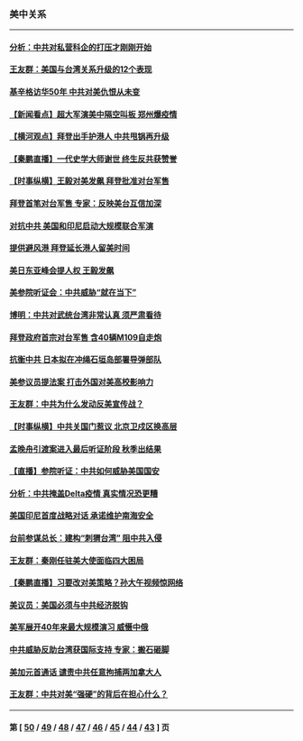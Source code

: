 ### 美中关系
---
#### [分析：中共对私营科企的打压才刚刚开始](../../pages/nf1412576/n13142580.md) 
#### [王友群：美国与台湾关系升级的12个表现](../../pages/nf1412576/n13142233.md) 
#### [基辛格访华50年 中共对美仇恨从未变](../../pages/nf1412576/n13141769.md) 
#### [【新闻看点】超大军演美中隔空叫板 郑州爆疫情](../../pages/nf1412576/n13142012.md) 
#### [【横河观点】拜登出手护港人 中共甩锅再升级](../../pages/nf1412576/n13142097.md) 
#### [【秦鹏直播】一代史学大师谢世 终生反共获赞誉](../../pages/nf1412576/n13142075.md) 
#### [【时事纵横】王毅对美发飙 拜登批准对台军售](../../pages/nf1412576/n13142057.md) 
#### [拜登首笔对台军售 专家：反映美台互信加深](../../pages/nf1412576/n13139810.md) 
#### [对抗中共 美国和印尼启动大规模联合军演](../../pages/nf1412576/n13141491.md) 
#### [提供避风港 拜登延长港人留美时间](../../pages/nf1412576/n13141449.md) 
#### [美日东亚峰会提人权 王毅发飙](../../pages/nf1412576/n13141265.md) 
#### [美参院听证会：中共威胁“就在当下”](../../pages/nf1412576/n13140964.md) 
#### [博明：中共对武统台湾非常认真 须严肃看待](../../pages/nf1412576/n13140018.md) 
#### [拜登政府首宗对台军售 含40辆M109自走炮](../../pages/nf1412576/n13139712.md) 
#### [抗衡中共 日本拟在冲绳石垣岛部署导弹部队](../../pages/nf1412576/n13139609.md) 
#### [美参议员提法案 打击外国对美高校影响力](../../pages/nf1412576/n13139395.md) 
#### [王友群：中共为什么发动反美宣传战？](../../pages/nf1412576/n13139401.md) 
#### [【时事纵横】中共关国门惹议 北京卫戍区换高层](../../pages/nf1412576/n13139284.md) 
#### [孟晚舟引渡案进入最后听证阶段 秋季出结果](../../pages/nf1412576/n13139110.md) 
#### [【直播】参院听证：中共如何威胁美国国安](../../pages/nf1412576/n13139012.md) 
#### [分析：中共掩盖Delta疫情 真实情况恐更糟](../../pages/nf1412576/n13136939.md) 
#### [美国印尼首度战略对话 承诺维护南海安全](../../pages/nf1412576/n13137340.md) 
#### [台前参谋总长：建构“刺猬台湾” 阻中共入侵](../../pages/nf1412576/n13136508.md) 
#### [王友群：秦刚任驻美大使面临四大困局](../../pages/nf1412576/n13136700.md) 
#### [【秦鹏直播】习要改对美策略？孙大午视频惊网络](../../pages/nf1412576/n13136720.md) 
#### [美议员：美国必须与中共经济脱钩](../../pages/nf1412576/n13136582.md) 
#### [美军展开40年来最大规模演习 威慑中俄](../../pages/nf1412576/n13136461.md) 
#### [中共威胁反助台湾获国际支持 专家：搬石砸脚](../../pages/nf1412576/n13135700.md) 
#### [美加元首通话 谴责中共任意拘捕两加拿大人](../../pages/nf1412576/n13136065.md) 
#### [王友群：中共对美“强硬”的背后在担心什么？](../../pages/nf1412576/n13134328.md) 

---
#### 第 [ [50](./50.md) / [49](./49.md) / [48](./48.md) / [47](./47.md) / [46](./46.md) / [45](./45.md) / [44](./44.md) / [43](./43.md) ] 页
